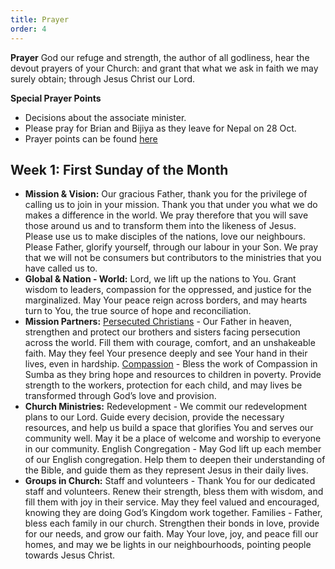 ```yaml
---
title: Prayer
order: 4
---
```

**Prayer**
God our refuge and strength, the author of all godliness, hear the devout prayers of your Church: and grant that what we ask in faith we may surely obtain; through Jesus Christ our Lord.

**Special Prayer Points**
- Decisions about the associate minister.
- Please pray for Brian and Bijiya as they leave for Nepal on 28 Oct.  
- Prayer points can be found [here](https://stgeorgeshurstville.org.au/prayer)

## Week 1: First Sunday of the Month

- **Mission & Vision:** Our gracious Father, thank you for the privilege of calling us to join in your mission. Thank you that under you what we do makes a difference in the world. We pray therefore that you will save those around us and to transform them into the likeness of Jesus. Please use us to make disciples of the nations, love our neighbours. Please Father, glorify yourself, through our labour in your Son. We pray that we will not be consumers but contributors to the ministries that you have called us to.
- **Global & Nation - World:** Lord, we lift up the nations to You. Grant wisdom to leaders, compassion for the oppressed, and justice for the marginalized. May Your peace reign across borders, and may hearts turn to You, the true source of hope and reconciliation.
- **Mission Partners:** <ins>Persecuted Christians</ins> - Our Father in heaven, strengthen and protect our brothers and sisters facing persecution across the world. Fill them with courage, comfort, and an unshakeable faith. May they feel Your presence deeply and see Your hand in their lives, even in hardship.
<ins>Compassion</ins> - Bless the work of Compassion in Sumba as they bring hope and resources to children in poverty. Provide strength to the workers, protection for each child, and may lives be transformed through God’s love and provision.
- **Church Ministries:** Redevelopment - We commit our redevelopment plans to our Lord. Guide every decision, provide the necessary resources, and help us build a space that glorifies You and serves our community well. May it be a place of welcome and worship to everyone in our community.
English Congregation - May God lift up each member of our English congregation. Help them to deepen their understanding of the Bible, and guide them as they represent Jesus in their daily lives. 
- **Groups in Church:** Staff and volunteers - Thank You for our dedicated staff and volunteers. Renew their strength, bless them with wisdom, and fill them with joy in their service. May they feel valued and encouraged, knowing they are doing God’s Kingdom work together.
Families - Father, bless each family in our church. Strengthen their bonds in love, provide for our needs, and grow our faith. May Your love, joy, and peace fill our homes, and may we be lights in our neighbourhoods, pointing people towards Jesus Christ.








